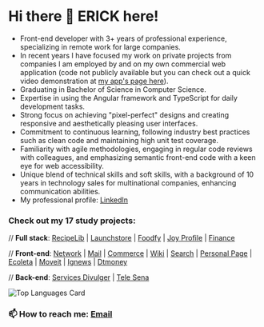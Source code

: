 # Hi there 👋 ERICK here!

- Front-end developer with 3+ years of professional experience, specializing in remote work for large companies.
- In recent years I have focused my work on private projects from companies I am employed by and on my own commercial web application (code not publicly available but you can check out a quick video demonstration at <a href="https://sellerup.app/front">my app's page here</a>).
- Graduating in Bachelor of Science in Computer Science.
- Expertise in using the Angular framework and TypeScript for daily development tasks.
- Strong focus on achieving "pixel-perfect" designs and creating responsive and aesthetically pleasing user interfaces.
- Commitment to continuous learning, following industry best practices such as clean code and maintaining high unit test coverage.
- Familiarity with agile methodologies, engaging in regular code reviews with colleagues, and emphasizing semantic front-end code with a keen eye for web accessibility.
- Unique blend of technical skills and soft skills, with a background of 10 years in technology sales for multinational companies, enhancing communication abilities.
- My professional profile: <a href="https://www.linkedin.com/in/erickcanali/">LinkedIn</a>

### Check out my 17 study projects:
// **Full stack**: <a href="https://github.com/ecanali/harvard-cs50-web/tree/main/cs50-p5-capstone">RecipeLib</a> | <a href="https://github.com/ecanali/launchstore">Launchstore</a> | <a href="https://github.com/ecanali/foodfy">Foodfy</a> | <a href="https://github.com/ecanali/joy-profile">Joy Profile</a> | <a href="https://github.com/ecanali/harvard-cs50-web/tree/main/cs50-x-finance">Finance</a>

// **Front-end**: <a href="https://github.com/ecanali/harvard-cs50-web/tree/main/cs50-p4-network">Network</a> | <a href="https://github.com/ecanali/harvard-cs50-web/tree/main/cs50-p3-mail">Mail</a> | <a href="https://github.com/ecanali/harvard-cs50-web/tree/main/cs50-p2-commerce">Commerce</a> | <a href="https://github.com/ecanali/harvard-cs50-web/tree/main/cs50-p1-wiki">Wiki</a> | <a href="https://github.com/ecanali/harvard-cs50-web/tree/main/cs50-p0-search">Search</a> | <a href="https://github.com/ecanali/ecanali.github.io">Personal Page</a> | <a href="https://github.com/ecanali/ecoleta">Ecoleta</a> | <a href="https://github.com/ecanali/moveit">Moveit</a> | <a href="https://github.com/ecanali/ignews">Ignews</a> | <a href="https://github.com/ecanali/dtmoney">Dtmoney</a>

// **Back-end**: <a href="https://github.com/ecanali/coding-exercises/tree/main/java/DivulgadorServicos">Services Divulger</a> | <a href="https://github.com/ecanali/coding-exercises/tree/main/java/TeleSena">Tele Sena</a>
  
![Top Languages Card](https://github-readme-stats.vercel.app/api/top-langs/?username=ecanali&layout=compact)

### 📫 How to reach me: <a href="mailto:erick.canali@gmail.com">Email</a>
